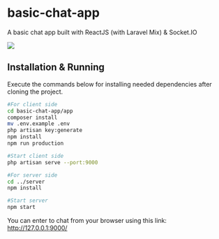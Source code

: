 # basic-chat-app
A basic chat app built with ReactJS (with Laravel Mix) &amp; Socket.IO

![](https://s6.gifyu.com/images/2-1cb3871bdb477fc2d.gif)

## Installation & Running

Execute the commands below for installing needed dependencies after cloning the project.

```bash
#For client side
cd basic-chat-app/app
composer install
mv .env.example .env
php artisan key:generate
npm install
npm run production

#Start client side
php artisan serve --port:9000

#For server side
cd ../server
npm install

#Start server
npm start
```

You can enter to chat from your browser using this link: http://127.0.0.1:9000/

